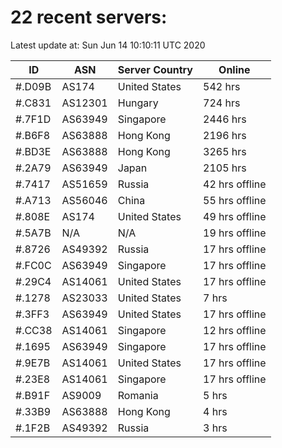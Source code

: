 # 22 recent servers:

Latest update at: Sun Jun 14 10:10:11 UTC 2020

| ID | ASN | Server Country | Online |
| -- | --- | -------------- | ------ |
| #.D09B | AS174 | United States | 542 hrs |
| #.C831 | AS12301 | Hungary | 724 hrs |
| #.7F1D | AS63949 | Singapore | 2446 hrs |
| #.B6F8 | AS63888 | Hong Kong | 2196 hrs |
| #.BD3E | AS63888 | Hong Kong | 3265 hrs |
| #.2A79 | AS63949 | Japan | 2105 hrs |
| #.7417 | AS51659 | Russia | 42 hrs offline |
| #.A713 | AS56046 | China | 55 hrs offline |
| #.808E | AS174 | United States | 49 hrs offline |
| #.5A7B | N/A | N/A | 19 hrs offline |
| #.8726 | AS49392 | Russia | 17 hrs offline |
| #.FC0C | AS63949 | Singapore | 17 hrs offline |
| #.29C4 | AS14061 | United States | 17 hrs offline |
| #.1278 | AS23033 | United States | 7 hrs |
| #.3FF3 | AS63949 | United States | 17 hrs offline |
| #.CC38 | AS14061 | Singapore | 12 hrs offline |
| #.1695 | AS63949 | Singapore | 17 hrs offline |
| #.9E7B | AS14061 | United States | 17 hrs offline |
| #.23E8 | AS14061 | Singapore | 17 hrs offline |
| #.B91F | AS9009 | Romania | 5 hrs |
| #.33B9 | AS63888 | Hong Kong | 4 hrs |
| #.1F2B | AS49392 | Russia | 3 hrs |


